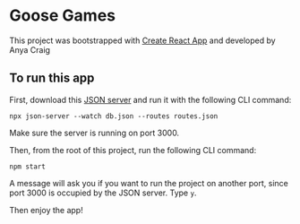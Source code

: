 # Goose Games

This project was bootstrapped with [Create React App](https://github.com/facebook/create-react-app) and developed by Anya Craig

## To run this app

First, download this [JSON server](https://github.com/GooseChase/front-end-take-home-server) and run it with the following CLI command:

```
npx json-server --watch db.json --routes routes.json
```

Make sure the server is running on port 3000.

Then, from the root of this project, run the following CLI command:

```
npm start
```

A message will ask you if you want to run the project on another port, since port 3000 is occupied by the JSON server. Type `y`.

Then enjoy the app!
